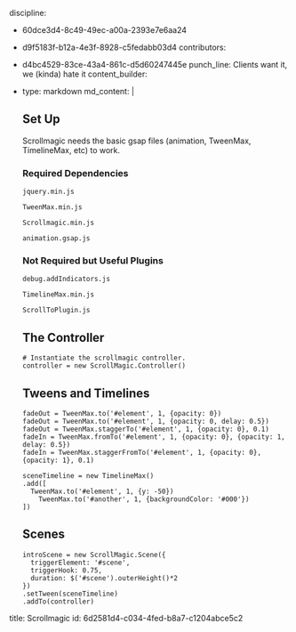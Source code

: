 discipline:
  - 60dce3d4-8c49-49ec-a00a-2393e7e6aa24
  - d9f5183f-b12a-4e3f-8928-c5fedabb03d4
contributors:
  - d4bc4529-83ce-43a4-861c-d5d60247445e
punch_line: Clients want it, we (kinda) hate it
content_builder:
  - 
    type: markdown
    md_content: |
      ## Set Up
      
      Scrollmagic needs the basic gsap files (animation, TweenMax, TimelineMax, etc) to work.
      
      ### Required Dependencies
      
      `jquery.min.js`
      
      `TweenMax.min.js`
      
      `Scrollmagic.min.js`
      
      `animation.gsap.js`
      
      
      ### Not Required but Useful Plugins
      
      `debug.addIndicators.js`
      
      `TimelineMax.min.js`
      
      `ScrollToPlugin.js`
      
      ## The Controller
      
      ```
      # Instantiate the scrollmagic controller.
      controller = new ScrollMagic.Controller()
      ```
      
      ## Tweens and Timelines
      
      ```
      fadeOut = TweenMax.to('#element', 1, {opacity: 0})
      fadeOut = TweenMax.to('#element', 1, {opacity: 0, delay: 0.5})
      fadeOut = TweenMax.staggerTo('#element', 1, {opacity: 0}, 0.1)
      fadeIn = TweenMax.fromTo('#element', 1, {opacity: 0}, {opacity: 1, delay: 0.5})
      fadeIn = TweenMax.staggerFromTo('#element', 1, {opacity: 0}, {opacity: 1}, 0.1)
      ```
      
      ```
      sceneTimeline = new TimelineMax()
      .add([
        TweenMax.to('#element', 1, {y: -50})
          TweenMax.to('#another', 1, {backgroundColor: '#000'})
      ])
      ```
      
      ## Scenes
      
      ```
      introScene = new ScrollMagic.Scene({
        triggerElement: '#scene',
        triggerHook: 0.75,
        duration: $('#scene').outerHeight()*2
      })
      .setTween(sceneTimeline)
      .addTo(controller)
      ```
title: Scrollmagic
id: 6d2581d4-c034-4fed-b8a7-c1204abce5c2
